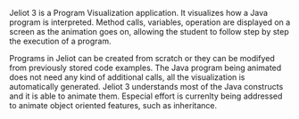 Jeliot 3 is a Program Visualization application. It visualizes how a Java program is interpreted. Method calls, variables, operation are displayed on a screen as the animation goes on, allowing the student to follow step by step the execution of a program.

Programs in Jeliot can be created from scratch or they can be modifyed from previously stored code examples. The Java program being animated does not need any kind of additional calls, all the visualization is automatically generated. Jeliot 3 understands most of the Java constructs and it is able to animate them. Especial effort is currenlty being addressed to animate object oriented features, such as inheritance.